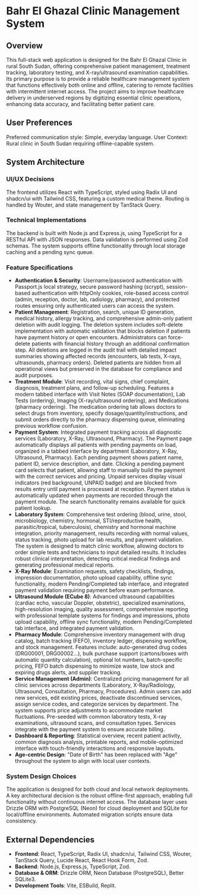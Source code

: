 # Bahr El Ghazal Clinic Management System

## Overview
This full-stack web application is designed for the Bahr El Ghazal Clinic in rural South Sudan, offering comprehensive patient management, treatment tracking, laboratory testing, and X-ray/ultrasound examination capabilities. Its primary purpose is to provide a reliable healthcare management system that functions effectively both online and offline, catering to remote facilities with intermittent internet access. The project aims to improve healthcare delivery in underserved regions by digitizing essential clinic operations, enhancing data accuracy, and facilitating better patient care.

## User Preferences
Preferred communication style: Simple, everyday language.
User Context: Rural clinic in South Sudan requiring offline-capable system.

## System Architecture

### UI/UX Decisions
The frontend utilizes React with TypeScript, styled using Radix UI and shadcn/ui with Tailwind CSS, featuring a custom medical theme. Routing is handled by Wouter, and state management by TanStack Query.

### Technical Implementations
The backend is built with Node.js and Express.js, using TypeScript for a RESTful API with JSON responses. Data validation is performed using Zod schemas. The system supports offline functionality through local storage caching and a pending sync queue.

### Feature Specifications
- **Authentication & Security**: Username/password authentication with Passport.js local strategy, secure password hashing (scrypt), session-based authentication with httpOnly cookies, role-based access control (admin, reception, doctor, lab, radiology, pharmacy), and protected routes ensuring only authenticated users can access the system.
- **Patient Management**: Registration, search, unique ID generation, medical history, allergy tracking, and comprehensive admin-only patient deletion with audit logging. The deletion system includes soft-delete implementation with automatic validation that blocks deletion if patients have payment history or open encounters. Administrators can force-delete patients with financial history through an additional confirmation step. All deletions are logged in the audit trail with detailed impact summaries showing affected records (encounters, lab tests, X-rays, ultrasounds, pharmacy orders). Deleted patients are hidden from all operational views but preserved in the database for compliance and audit purposes.
- **Treatment Module**: Visit recording, vital signs, chief complaint, diagnosis, treatment plans, and follow-up scheduling. Features a modern tabbed interface with Visit Notes (SOAP documentation), Lab Tests (ordering), Imaging (X-ray/ultrasound ordering), and Medications (pharmacy ordering). The medication ordering tab allows doctors to select drugs from inventory, specify dosage/quantity/instructions, and submit orders directly to the pharmacy dispensing queue, eliminating previous workflow confusion.
- **Payment System**: Integrated payment tracking across all diagnostic services (Laboratory, X-Ray, Ultrasound, Pharmacy). The Payment page automatically displays all patients with pending payments on load, organized in a tabbed interface by department (Laboratory, X-Ray, Ultrasound, Pharmacy). Each pending payment shows patient name, patient ID, service description, and date. Clicking a pending payment card selects that patient, allowing staff to manually build the payment with the correct services and pricing. Unpaid services display visual indicators (red background, UNPAID badge) and are blocked from results entry until payment is processed at reception. Payment status is automatically updated when payments are recorded through the payment module. The search functionality remains available for quick patient lookup.
- **Laboratory System**: Comprehensive test ordering (blood, urine, stool, microbiology, chemistry, hormonal, STI/reproductive health, parasitic/tropical, tuberculosis), chemistry and hormonal machine integration, priority management, results recording with normal values, status tracking, photo upload for lab results, and payment validation. The system is designed to match clinic workflow, allowing doctors to order simple tests and technicians to input detailed results. It includes robust clinical interpretation, detecting critical medical findings and generating professional medical reports.
- **X-Ray Module**: Examination requests, safety checklists, findings, impression documentation, photo upload capability, offline sync functionality, modern Pending/Completed tab interface, and integrated payment validation requiring payment before exam performance.
- **Ultrasound Module (ECube 8)**: Advanced ultrasound capabilities (cardiac echo, vascular Doppler, obstetric), specialized examinations, high-resolution imaging, quality assessment, comprehensive reporting with professional template systems for findings and impressions, photo upload capability, offline sync functionality, modern Pending/Completed tab interface, and integrated payment validation.
- **Pharmacy Module**: Comprehensive inventory management with drug catalog, batch tracking (FEFO), inventory ledger, dispensing workflow, and stock management. Features include: auto-generated drug codes (DRG00001, DRG00002...), bulk purchase support (cartons/boxes with automatic quantity calculation), optional lot numbers, batch-specific pricing, FEFO batch dispensing to minimize waste, low stock and expiring drugs alerts, and supplier tracking.
- **Service Management (Admin)**: Centralized pricing management for all clinic services across departments (Laboratory, X-Ray/Radiology, Ultrasound, Consultation, Pharmacy, Procedures). Admin users can add new services, edit existing prices, deactivate discontinued services, assign service codes, and categorize services by department. The system supports price adjustments to accommodate market fluctuations. Pre-seeded with common laboratory tests, X-ray examinations, ultrasound scans, and consultation types. Services integrate with the payment system to ensure accurate billing.
- **Dashboard & Reporting**: Statistical overview, recent patient activity, common diagnosis analysis, printable reports, and mobile-optimized interface with touch-friendly interactions and responsive layouts.
- **Age-centric Design**: "Date of Birth" has been replaced with "Age" throughout the system to align with local user contexts.

### System Design Choices
The application is designed for both cloud and local network deployments. A key architectural decision is the robust offline-first approach, enabling full functionality without continuous internet access. The database layer uses Drizzle ORM with PostgreSQL (Neon) for cloud deployment and SQLite for local/offline environments. Automated migration scripts ensure data consistency.

## External Dependencies

- **Frontend**: React, TypeScript, Radix UI, shadcn/ui, Tailwind CSS, Wouter, TanStack Query, Lucide React, React Hook Form, Zod.
- **Backend**: Node.js, Express.js, TypeScript, Zod.
- **Database & ORM**: Drizzle ORM, Neon Database (PostgreSQL), Better SQLite3.
- **Development Tools**: Vite, ESBuild, Replit.